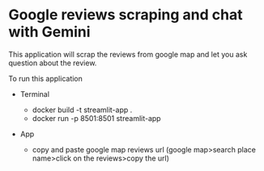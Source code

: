 # Google reviews scraping and chat with Gemini 

This application will scrap the reviews from google map and let you
ask question about the review.

To run this application
- Terminal 
  - docker build -t streamlit-app .
  - docker run -p 8501:8501 streamlit-app
    
- App
  - copy and paste google map reviews url (google map>search place name>click on the reviews>copy the url)


